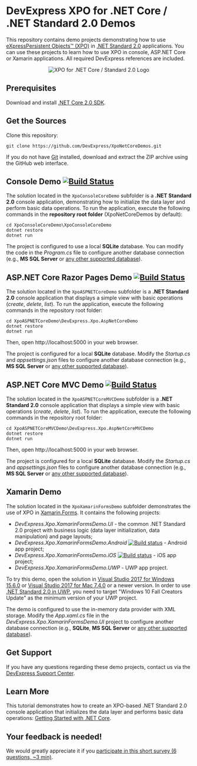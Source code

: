 # DevExpress XPO for .NET Core / .NET Standard 2.0 Demos

This repository contains demo projects demonstrating how to use [eXpressPersistent Objects™ (XPO)](https://www.devexpress.com/Products/NET/ORM/)  in [\.NET Standard 2.0](https://docs.microsoft.com/en-us/dotnet/standard/net-standard) applications. You can use these projects to learn how to use XPO in console, ASP.NET Core or Xamarin applications. All required DevExpress references are included.
<p align="center">
  <img src="https://user-images.githubusercontent.com/5479762/32771815-03632fa0-c935-11e7-9f19-2297bd4cc3f5.png" alt="XPO for .NET Core / Standard 2.0 Logo"/>
</p>

## Prerequisites

Download and install [.NET Core 2.0 SDK](https://www.microsoft.com/net/download/core).

## Get the Sources

Clone this repository:

```
git clone https://github.com/DevExpress/XpoNetCoreDemos.git
```

If you do not have [Git](https://git-scm.com/) installed, download and extract the ZIP archive using the GitHub web interface.

## Console Demo [![Build Status](https://travis-ci.org/DevExpress/XpoNetCoreDemos.svg?branch=master)](https://travis-ci.org/DevExpress/XpoNetCoreDemos)

The solution located in the `XpoConsoleCoreDemo` subfolder is a **.NET Standard 2.0** console application, demonstrating how to initialize the data layer and perform basic data operations. To run the application, execute the following commands in the **repository root folder** (XpoNetCoreDemos by default):

```
cd XpoConsoleCoreDemo\XpoConsoleCoreDemo
dotnet restore
dotnet run
```

The project is configured to use a local **SQLite** database. You can modify the code in the *Program.cs* file to configure another database connection (e.g., **MS SQL Server** or [any other supported database](https://documentation.devexpress.com/CoreLibraries/2114/DevExpress-ORM-Tool/Fundamentals/Database-Systems-Supported-by-XPO)).

## ASP.NET Core Razor Pages Demo [![Build Status](https://travis-ci.org/DevExpress/XpoNetCoreDemos.svg?branch=master)](https://travis-ci.org/DevExpress/XpoNetCoreDemos)

The solution located in the `XpoASPNETCoreDemo` subfolder is a **.NET Standard 2.0** console application that displays a simple view with basic operations (*create*, *delete*, *list*). To run the application, execute the following commands in the repository root folder:

```
cd XpoASPNETCoreDemo\DevExpress.Xpo.AspNetCoreDemo
dotnet restore
dotnet run
```

Then, open http://localhost:5000 in your web browser.

The project is configured for a local **SQLite** database. Modify the *Startup.cs* and *appsettings.json* files to configure another database connection (e.g., **MS SQL Server** or [any other supported database](https://documentation.devexpress.com/CoreLibraries/2114/DevExpress-ORM-Tool/Fundamentals/Database-Systems-Supported-by-XPO)).

## ASP.NET Core MVC Demo [![Build Status](https://travis-ci.org/DevExpress/XpoNetCoreDemos.svg?branch=master)](https://travis-ci.org/DevExpress/XpoNetCoreDemos)

The solution located in the `XpoASPNETCoreMVCDemo` subfolder is a **.NET Standard 2.0** console application that displays a simple view with basic operations (*create*, *delete*, *list*). To run the application, execute the following commands in the repository root folder:

```
cd XpoASPNETCoreMVCDemo\DevExpress.Xpo.AspNetCoreMVCDemo
dotnet restore
dotnet run
```

Then, open http://localhost:5000 in your web browser.

The project is configured for a local **SQLite** database. Modify the *Startup.cs* and *appsettings.json* files to configure another database connection (e.g., **MS SQL Server** or [any other supported database](https://documentation.devexpress.com/CoreLibraries/2114/DevExpress-ORM-Tool/Fundamentals/Database-Systems-Supported-by-XPO)).


## Xamarin Demo

The solution located in the `XpoXamarinFormsDemo` subfolder demonstrates the use of XPO in [Xamarin\.Forms](https://www.xamarin.com/forms). It contains the following projects:
 - *DevExpress.Xpo.XamarinFormsDemo.UI* - the common .NET Standard 2.0 project with business logic (data layer initialization, data manipulation) and page layouts;
 - *DevExpress.Xpo.XamarinFormsDemo.Android* [![Build status](https://build.appcenter.ms/v0.1/apps/6437f2e5-5b4f-44f5-925c-e8a8df334afa/branches/master/badge)](https://appcenter.ms)  - Android app project;
 - *DevExpress.Xpo.XamarinFormsDemo.iOS* [![Build status](https://build.appcenter.ms/v0.1/apps/235d5dbc-83bf-42d5-9e48-52dd8770d5bf/branches/master/badge)](https://appcenter.ms) - iOS app project;
 - *DevExpress.Xpo.XamarinFormsDemo.UWP* - UWP app project.

To try this demo, open the solution in [Visual Studio 2017 for Windows 15.6.0](https://www.visualstudio.com/en-us/news/releasenotes/vs2017-relnotes#15.4) or [Visual Studio 2017 for Mac 7.4.0](https://www.visualstudio.com/en-us/news/releasenotes/vs2017-mac-relnotes) or a newer version. In order to use [.NET Standard 2.0 in UWP](https://blogs.msdn.microsoft.com/dotnet/2017/10/10/announcing-uwp-support-for-net-standard-2-0/), you need to target "Windows 10 Fall Creators Update" as the minimum version of your UWP project.

The demo is configured to use the in-memory data provider with XML storage. Modify the *App.xaml.cs* file in the *DevExpress.Xpo.XamarinFormsDemo.UI* project to configure another database connection (e.g., **SQLite**, **MS SQL Server** or [any other supported database](https://documentation.devexpress.com/CoreLibraries/2114/DevExpress-ORM-Tool/Fundamentals/Database-Systems-Supported-by-XPO)).

## Get Support 

If you have any questions regarding these demo projects, contact us via the [DevExpress Support Center](https://www.devexpress.com/Support/Center/Question/Create).

## Learn More

This tutorial demonstrates how to create an XPO-based .NET Standard 2.0 console application that initializes the data layer and performs basic data operations: [Getting Started with \.NET Core](https://documentation.devexpress.com/CoreLibraries/119377/DevExpress-ORM-Tool/Getting-Started/Getting-Started-with-NET-Core).

## Your feedback is needed!

We would greatly appreciate it if you [participate in this short survey (6 questions, ~3 min)](https://www.devexpress.com/go/XPO_Try_NET_Core_Beta_Survey.aspx).
